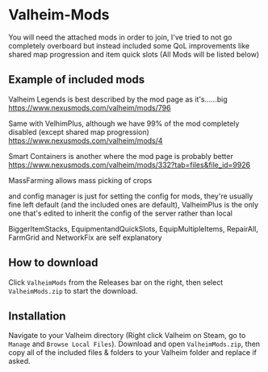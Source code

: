 # Valheim-Mods

You will need the attached mods in order to join, I've tried to not go completely overboard but instead included some QoL improvements like shared map progression and item quick slots (All Mods will be listed below) 

## Example of included mods
Valheim Legends is best described by the mod page as it's......big
https://www.nexusmods.com/valheim/mods/796

Same with VelhimPlus, although we have 99% of the mod completely disabled (except shared map progression)
https://www.nexusmods.com/valheim/mods/4

Smart Containers is another where the mod page is probably better
https://www.nexusmods.com/valheim/mods/332?tab=files&file_id=9926

MassFarming allows mass picking of crops

and config manager is just for setting the config for mods, they're usually fine left default (and the included ones are default), ValheimPlus is the only one that's edited to inherit the config of the server rather than local

BiggerItemStacks, EquipmentandQuickSlots, EquipMultipleItems, RepairAll, FarmGrid and NetworkFix are self explanatory

## How to download
Click `ValheimMods` from the Releases bar on the right, then select `ValheimMods.zip` to start the download.

## Installation
Navigate to your Valheim directory (Right click Valheim on Steam, go to `Manage` and `Browse Local Files`).
Download and open `ValheimMods.zip`, then copy all of the included files & folders to your Valheim folder and replace if asked.
